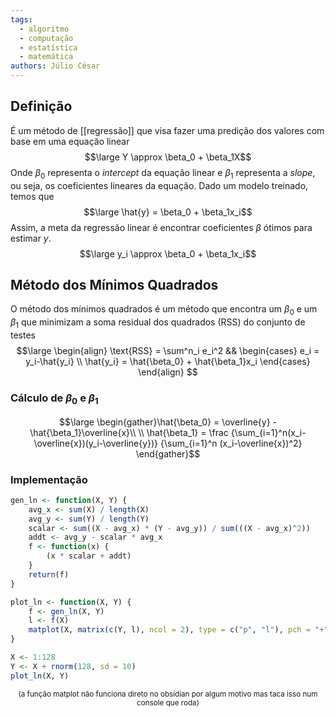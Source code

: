 ```yaml
---
tags:
  - algoritmo
  - computação
  - estatística
  - matemática
authors: Júlio César
---
```

## Definição

É um método de [[regressão]] que visa fazer uma predição dos valores com base em uma equação linear
$$\large Y \approx \beta_0 + \beta_1X$$
Onde $\beta_0$ representa o _intercept_ da equação linear e $\beta_1$ representa a _slope_, ou seja, os coeficientes lineares da equação. Dado um modelo treinado, temos que
$$\large \hat{y} = \beta_0 + \beta_1x_i$$
Assim, a meta da regressão linear é encontrar coeficientes $\beta$ ótimos para estimar $y$.
$$\large y_i \approx \beta_0 + \beta_1x_i$$
## Método dos Mínimos Quadrados

O método dos mínimos quadrados é um método que encontra um $\beta_0$ e um $\beta_1$ que minimizam a soma residual dos quadrados ($\text{RSS}$) do conjunto de testes
$$\large
\begin{align}
\text{RSS} = \sum^n_i e_i^2 &&
\begin{cases}
e_i = y_i-\hat{y_i} \\
\hat{y_i} = \hat{\beta_0} + \hat{\beta_1}x_i
\end{cases}
\end{align}
$$
### Cálculo de $\beta_0$ e $\beta_1$
$$\large 
\begin{gather}\hat{\beta_0} = \overline{y} - \hat{\beta_1}\overline{x}\\ \\
\hat{\beta_1} = \frac
{\sum_{i=1}^n(x_i-\overline{x})(y_i-\overline{y})}
{\sum_{i=1}^n (x_i-\overline{x})^2}
\end{gather}$$
### Implementação
```R
gen_ln <- function(X, Y) {
    avg_x <- sum(X) / length(X)
    avg_y <- sum(Y) / length(Y)
    scalar <- sum((X - avg_x) * (Y - avg_y)) / sum(((X - avg_x)^2))
    addt <- avg_y - scalar * avg_x
    f <- function(x) {
        (x * scalar + addt)
    }
    return(f)
}

plot_ln <- function(X, Y) {
    f <- gen_ln(X, Y)
    l <- f(X)
    matplot(X, matrix(c(Y, l), ncol = 2), type = c("p", "l"), pch = "+")
}

X <- 1:128
Y <- X + rnorm(128, sd = 10)
plot_ln(X, Y)
```
<center><sup>(a função matplot não funciona direto no obsidian por algum motivo mas taca isso num console que roda)</sup></center>